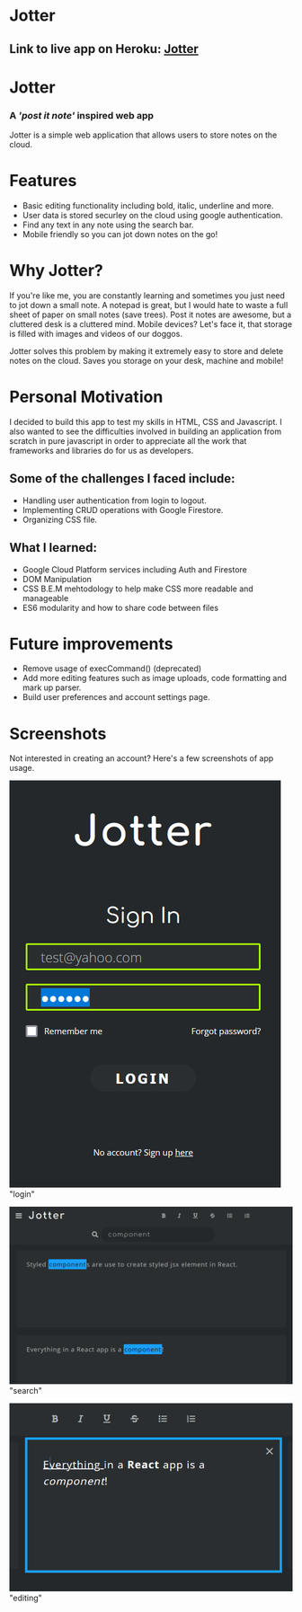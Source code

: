 # Jotter

## Link to live app on Heroku: [Jotter](https://jotter-notes.herokuapp.com/) ##

# Jotter #
### A _'post it note'_ inspired web app ###
Jotter is a simple web application that allows users to store notes on the cloud.

# Features #
+ Basic editing functionality including bold, italic, underline and more.
+ User data is stored securley on the cloud using google authentication.
+ Find any text in any note using the search bar.
+ Mobile friendly so you can jot down notes on the go!

# Why Jotter? #
If you're like me, you are constantly learning and sometimes you just need to jot down a small note. A notepad is great, but I would hate to waste a full sheet of paper on small notes (save trees). Post it notes are awesome, but a cluttered desk is a cluttered mind. Mobile devices? Let's face it, that storage is filled with images and videos of our doggos. 

Jotter solves this problem by making it extremely easy to store and delete notes on the cloud. Saves you storage on your desk, machine and mobile!

# Personal Motivation #
I decided to build this app to test my skills in HTML, CSS and Javascript. I also wanted to see the difficulties involved in building an application from scratch in pure javascript in order to appreciate all the work that frameworks and libraries do for us as developers.

## Some of the challenges I faced include:  ##
+ Handling user authentication from login to logout.
+ Implementing CRUD operations with Google Firestore.
+ Organizing CSS file.

## What I learned: ##
+ Google Cloud Platform services including Auth and Firestore
+ DOM Manipulation
+ CSS B.E.M mehtodology to help make CSS more readable and manageable
+ ES6 modularity and how to share code between files

# Future improvements #
+ Remove usage of execCommand() (deprecated)
+ Add more editing features such as image uploads, code formatting and mark up parser.
+ Build user preferences and account settings page.

# Screenshots # 
Not interested in creating an account? Here's a few screenshots of app usage.

![Login](./img/login.PNG)"login"

![Search](/img/search.PNG)"search"

![Editing](img/tools.PNG)"editing"

